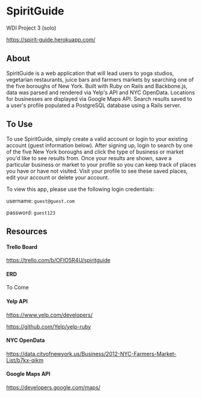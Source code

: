 # SpiritGuide
WDI Project 3 (solo)

https://spirit-guide.herokuapp.com/

## About
SpiritGuide is a web application that will lead users to yoga studios, vegetarian restaurants, juice bars and farmers markets by searching one of the five boroughs of New York. Built with Ruby on Rails and Backbone.js, data was parsed and rendered via Yelp's API and NYC OpenData. Locations for businesses are displayed via Google Maps API. Search results saved to a user's profile populated a PostgreSQL database using a Rails server.

## To Use
To use SpiritGuide, simply create a valid account or login to your existing account (guest information below). After signing up, login to search by one of the five New York boroughs and click the type of business or market you'd like to see results from. Once your results are shown, save a particular business or market to your profile so you can keep track of places you have or have not visited. Visit your profile to see these saved places, edit your account or delete your account.

To view this app, please use the following login credentials:

username: `guest@guest.com`

password: `guest123`

## Resources
#### Trello Board
https://trello.com/b/OFIO5R4U/spiritguide

#### ERD
To Come

#### Yelp API
https://www.yelp.com/developers/

https://github.com/Yelp/yelp-ruby

#### NYC OpenData
https://data.cityofnewyork.us/Business/2012-NYC-Farmers-Market-List/b7kx-qikm

#### Google Maps API
https://developers.google.com/maps/

